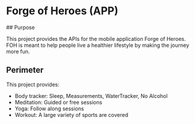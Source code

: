 # Forge of Heroes (APP)

## Purpose

This project provides the APIs for the mobile application Forge of Heroes. FOH is meant to help people live a healthier lifestyle by making the journey more fun.

## Perimeter

This project provides:

- Body tracker: Sleep, Measurements, WaterTracker, No Alcohol
- Meditation: Guided or free sessions
- Yoga: Follow along sessions
- Workout: A large variety of sports are covered

